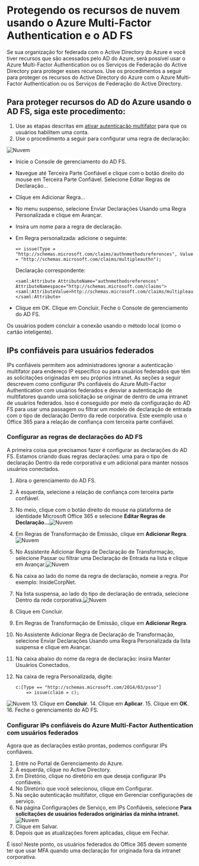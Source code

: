 <properties 
	pageTitle="Protegendo os recursos de nuvem usando o Azure Multi-Factor Authentication e o AD FS" 
	description="Esta é a página do Azure Multi-Factor Authentication que descreve como começar a usar o Azure MFA e o AD FS na nuvem." 
	services="multi-factor-authentication" 
	documentationCenter="" 
	authors="billmath" 
	manager="stevenpo" 
	editor="curtland"/>

<tags 
	ms.service="multi-factor-authentication" 
	ms.workload="identity" 
	ms.tgt_pltfrm="na" 
	ms.devlang="na" 
	ms.topic="article" 
	ms.date="08/24/2015" 
	ms.author="billmath"/>

# Protegendo os recursos de nuvem usando o Azure Multi-Factor Authentication e o AD FS

Se sua organização for federada com o Active Directory do Azure e você tiver recursos que são acessados pelo AD do Azure, será possível usar o Azure Multi-Factor Authentication ou os Serviços de Federação do Active Directory para proteger esses recursos. Use os procedimentos a seguir para proteger os recursos do Active Directory do Azure com o Azure Multi-Factor Authentication ou os Serviços de Federação do Active Directory.

## Para proteger recursos do AD do Azure usando o AD FS, siga este procedimento: 



1. Use as etapas descritas em [ativar autenticação multifator](active-directory/multi-factor-authentication-get-started-cloud.md#turn-on-multi-factor-authentication-for-users) para que os usuários habilitem uma conta.
2. Use o procedimento a seguir para configurar uma regra de declaração:

![Nuvem](./media/multi-factor-authentication-get-started-adfs-cloud/adfs1.png)

- 	Inicie o Console de gerenciamento do AD FS.
- 	Navegue até Terceira Parte Confiável e clique com o botão direito do mouse em Terceira Parte Confiável. Selecione Editar Regras de Declaração...
- 	Clique em Adicionar Regra...
- 	No menu suspenso, selecione Enviar Declarações Usando uma Regra Personalizada e clique em Avançar.
- 	Insira um nome para a regra de declaração.
- 	Em Regra personalizada: adicione o seguinte:


		=> issue(Type = "http://schemas.microsoft.com/claims/authnmethodsreferences", Value = "http://schemas.microsoft.com/claims/multipleauthn");

	Declaração correspondente:

		<saml:Attribute AttributeName="authnmethodsreferences" AttributeNamespace="http://schemas.microsoft.com/claims">
		<saml:AttributeValue>http://schemas.microsoft.com/claims/multipleauthn</saml:AttributeValue>
		</saml:Attribute>
- Clique em OK. Clique em Concluir. Feche o Console de gerenciamento do AD FS.

Os usuários podem concluir a conexão usando o método local (como o cartão inteligente).

## IPs confiáveis para usuários federados
IPs confiáveis permitem aos administradores ignorar a autenticação multifator para endereço IP específico ou para usuários federados que têm as solicitações originadas em seu próprios intranet. As seções a seguir descrevem como configurar IPs confiáveis do Azure Multi-Factor Authentication com usuários federados e desviar a autenticação de multifatores quando uma solicitação se originar de dentro de uma intranet de usuários federados. Isso é conseguido por meio da configuração do AD FS para usar uma passagem ou filtrar um modelo de declaração de entrada com o tipo de declaração Dentro da rede corporativa. Este exemplo usa o Office 365 para a relação de confiança com terceira parte confiável.

### Configurar as regras de declarações do AD FS

A primeira coisa que precisamos fazer é configurar as declarações do AD FS. Estamos criando duas regras declarações: uma para o tipo de declaração Dentro da rede corporativa e um adicional para manter nossos usuários conectados.

1. Abra o gerenciamento do AD FS.
2. À esquerda, selecione a relação de confiança com terceira parte confiável.
3. No meio, clique com o botão direito do mouse na plataforma de identidade Microsoft Office 365 e selecione **Editar Regras de Declaração...**![Nuvem](./media/multi-factor-authentication-get-started-adfs-cloud/trustedip1.png)
4. Em Regras de Transformação de Emissão, clique em **Adicionar Regra**.![Nuvem](./media/multi-factor-authentication-get-started-adfs-cloud/trustedip2.png)
5. No Assistente Adicionar Regra de Declaração de Transformação, selecione Passar ou filtrar uma Declaração de Entrada na lista e clique em Avançar.![Nuvem](./media/multi-factor-authentication-get-started-adfs-cloud/trustedip3.png)
6. Na caixa ao lado do nome da regra de declaração, nomeie a regra. Por exemplo: InsideCorpNet.
7. Na lista suspensa, ao lado do tipo de declaração de entrada, selecione Dentro da rede corporativa.![Nuvem](./media/multi-factor-authentication-get-started-adfs-cloud/trustedip4.png)
8. Clique em Concluir.
9. Em Regras de Transformação de Emissão, clique em **Adicionar Regra**.
10. No Assistente Adicionar Regra de Declaração de Transformação, selecione Enviar Declarações Usando uma Regra Personalizada da lista suspensa e clique em Avançar.
11. Na caixa abaixo do nome da regra de declaração: insira Manter Usuários Conectados.
12. Na caixa de regra Personalizada, digite:
	    
		c:[Type == "http://schemas.microsoft.com/2014/03/psso"]
			=> issue(claim = c);
![Nuvem](./media/multi-factor-authentication-get-started-adfs-cloud/trustedip5.png)
13. Clique em **Concluir**.
14. Clique em **Aplicar**.
15. Clique em **OK**.
16. Feche o gerenciamento do AD FS.



### Configurar IPs confiáveis do Azure Multi-Factor Authentication com usuários federados
Agora que as declarações estão prontas, podemos configurar IPs confiáveis.

1. Entre no Portal de Gerenciamento do Azure.
2. À esquerda, clique no Active Directory.
3. Em Diretório, clique no diretório em que deseja configurar IPs confiáveis.
4. No Diretório que você selecionou, clique em Configurar.
5. Na seção autenticação multifator, clique em Gerenciar configurações de serviço.
6. Na página Configurações de Serviço, em IPs Confiáveis, selecione **Para solicitações de usuários federados originárias da minha intranet.**![Nuvem](./media/multi-factor-authentication-get-started-adfs-cloud/trustedip6.png)
7. Clique em Salvar.
8. Depois que as atualizações forem aplicadas, clique em Fechar.


É isso! Neste ponto, os usuários federados do Office 365 devem somente ter que usar MFA quando uma declaração for originada fora da intranet corporativa.

<!---HONumber=Oct15_HO3-->